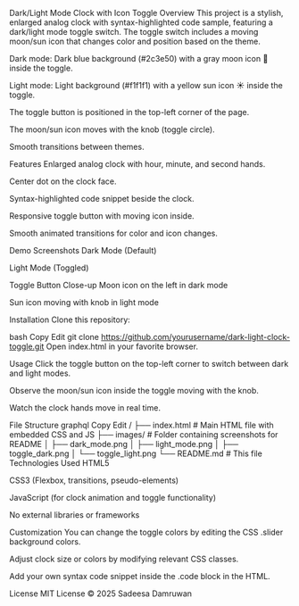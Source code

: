 Dark/Light Mode Clock with Icon Toggle
Overview
This project is a stylish, enlarged analog clock with syntax-highlighted code sample, featuring a dark/light mode toggle switch. The toggle switch includes a moving moon/sun icon that changes color and position based on the theme.

Dark mode: Dark blue background (#2c3e50) with a gray moon icon 🌙 inside the toggle.

Light mode: Light background (#f1f1f1) with a yellow sun icon ☀️ inside the toggle.

The toggle button is positioned in the top-left corner of the page.

The moon/sun icon moves with the knob (toggle circle).

Smooth transitions between themes.

Features
Enlarged analog clock with hour, minute, and second hands.

Center dot on the clock face.

Syntax-highlighted code snippet beside the clock.

Responsive toggle button with moving icon inside.

Smooth animated transitions for color and icon changes.

Demo Screenshots
Dark Mode (Default)

Light Mode (Toggled)

Toggle Button Close-up
Moon icon on the left in dark mode


Sun icon moving with knob in light mode


Installation
Clone this repository:

bash
Copy
Edit
git clone https://github.com/yourusername/dark-light-clock-toggle.git
Open index.html in your favorite browser.

Usage
Click the toggle button on the top-left corner to switch between dark and light modes.

Observe the moon/sun icon inside the toggle moving with the knob.

Watch the clock hands move in real time.

File Structure
graphql
Copy
Edit
/
├── index.html        # Main HTML file with embedded CSS and JS
├── images/           # Folder containing screenshots for README
│   ├── dark_mode.png
│   ├── light_mode.png
│   ├── toggle_dark.png
│   └── toggle_light.png
└── README.md         # This file
Technologies Used
HTML5

CSS3 (Flexbox, transitions, pseudo-elements)

JavaScript (for clock animation and toggle functionality)

No external libraries or frameworks

Customization
You can change the toggle colors by editing the CSS .slider background colors.

Adjust clock size or colors by modifying relevant CSS classes.

Add your own syntax code snippet inside the .code block in the HTML.

License
MIT License © 2025 Sadeesa Damruwan


